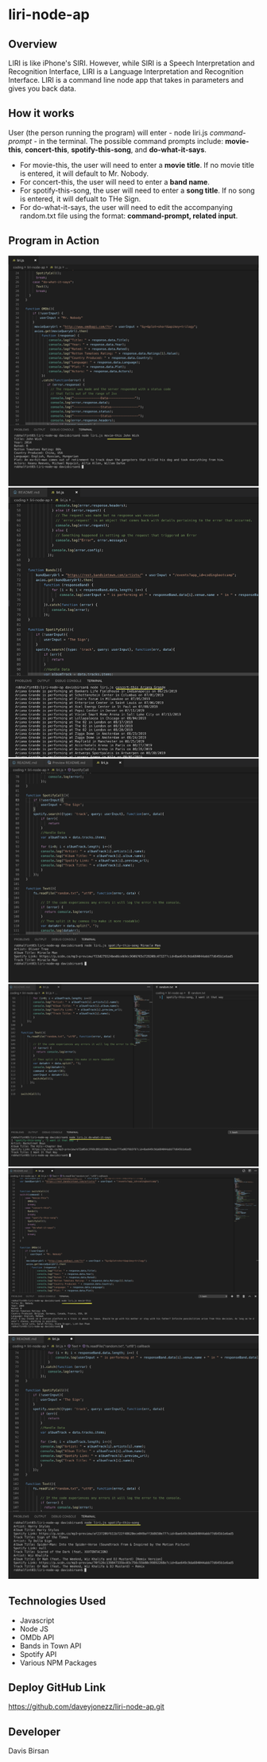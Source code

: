 # liri-node-ap

## Overview
LIRI is like iPhone's SIRI. However, while SIRI is a Speech Interpretation and Recognition Interface, LIRI is a Language Interpretation and Recognition Interface. LIRI is a command line node app that takes in parameters and gives you back data.

## How it works
User (the person running the program) will enter - node liri.js _command-prompt_ - in the terminal. 
The possible command prompts include: **movie-this**, **concert-this**, **spotify-this-song**, and **do-what-it-says**.

* For movie-this, the user will need to enter a **movie title**. If no movie title is entered, it will default to Mr. Nobody.
* For concert-this, the user will need to enter a **band name**. 
* For spotify-this-song, the user will need to enter a **song title**. If no song is entered, it will defualt to THe Sign.
* For do-what-it-says, the user will need to edit the accompanying random.txt file using the format: __command-prompt, related input__.

## Program in Action
![Movie This](images/movie-this.png)
![Concert This](images/concert-this.png)
![Spotify This Song](images/spotify-this-song.png)
![Do What It Says](images/do-what-it-says.png)
![Movie This Empty](images/movie-this-empty.png)
![Spotify This Song Empty](images/spotify-this-song-empty.png)

## Technologies Used
* Javascript
* Node JS
* OMDb API
* Bands in Town API
* Spotify API
* Various NPM Packages

## Deploy GitHub Link
https://github.com/daveyjonezz/liri-node-ap.git

## Developer
Davis Birsan
